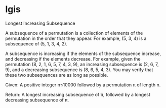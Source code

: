 # lgis
Longest Increasing Subsequence

A subsequence of a permutation is a collection of elements of the permutation in the order that they appear. For example, (5, 3, 4) is a subsequence of (5, 1, 3, 4, 2).

A subsequence is increasing if the elements of the subsequence increase, and decreasing if the elements decrease. For example, given the permutation (8, 2, 1, 6, 5, 7, 4, 3, 9), an increasing subsequence is (2, 6, 7, 9), and a decreasing subsequence is (8, 6, 5, 4, 3). You may verify that these two subsequences are as long as possible.

Given: A positive integer n≤10000 followed by a permutation π of length n.

Return: A longest increasing subsequence of π, followed by a longest decreasing subsequence of π.
